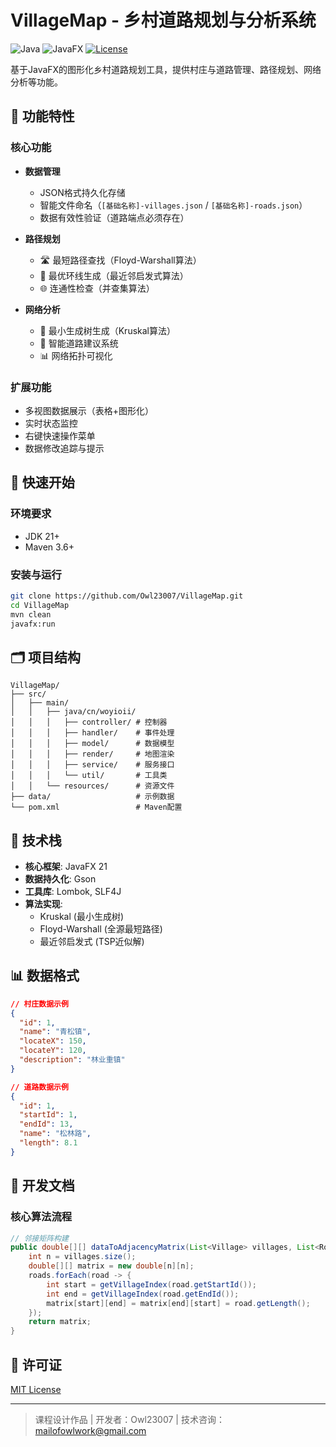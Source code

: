 # VillageMap - 乡村道路规划与分析系统

![Java](https://img.shields.io/badge/Java-21-blue)
![JavaFX](https://img.shields.io/badge/JavaFX-21-orange)
[![License](https://img.shields.io/badge/License-MIT-green)](LICENSE)

基于JavaFX的图形化乡村道路规划工具，提供村庄与道路管理、路径规划、网络分析等功能。

## 📌 功能特性

### 核心功能
- **数据管理**
  - JSON格式持久化存储
  - 智能文件命名（`[基础名称]-villages.json` / `[基础名称]-roads.json`）
  - 数据有效性验证（道路端点必须存在）

- **路径规划**
  - 🛣️ 最短路径查找（Floyd-Warshall算法）
  - 🔁 最优环线生成（最近邻启发式算法）
  - 🌐 连通性检查（并查集算法）

- **网络分析**
  - 🌳 最小生成树生成（Kruskal算法）
  - 🔧 智能道路建议系统
  - 📊 网络拓扑可视化

### 扩展功能
- 多视图数据展示（表格+图形化）
- 实时状态监控
- 右键快速操作菜单
- 数据修改追踪与提示

## 🚀 快速开始

### 环境要求
- JDK 21+
- Maven 3.6+

### 安装与运行
```bash
git clone https://github.com/Owl23007/VillageMap.git
cd VillageMap
mvn clean 
javafx:run
```

## 🗂️ 项目结构
```
VillageMap/
├── src/
│   ├── main/
│   │   ├── java/cn/woyioii/
│   │   │   ├── controller/ # 控制器
│   │   │   ├── handler/    # 事件处理
│   │   │   ├── model/      # 数据模型
│   │   │   ├── render/     # 地图渲染
│   │   │   ├── service/    # 服务接口
│   │   │   └── util/       # 工具类
│   │   └── resources/      # 资源文件
├── data/                   # 示例数据
└── pom.xml                 # Maven配置
```

## 🔧 技术栈
- **核心框架**: JavaFX 21
- **数据持久化**: Gson
- **工具库**: Lombok, SLF4J
- **算法实现**:
  - Kruskal (最小生成树)
  - Floyd-Warshall (全源最短路径)
  - 最近邻启发式 (TSP近似解)

## 📊 数据格式
```json
// 村庄数据示例
{
  "id": 1,
  "name": "青松镇",
  "locateX": 150,
  "locateY": 120,
  "description": "林业重镇"
}

// 道路数据示例
{
  "id": 1,
  "startId": 1,
  "endId": 13,
  "name": "松林路",
  "length": 8.1
}
```

## 📜 开发文档
### 核心算法流程
```java
// 邻接矩阵构建
public double[][] dataToAdjacencyMatrix(List<Village> villages, List<Road> roads) {
    int n = villages.size();
    double[][] matrix = new double[n][n];
    roads.forEach(road -> {
        int start = getVillageIndex(road.getStartId());
        int end = getVillageIndex(road.getEndId());
        matrix[start][end] = matrix[end][start] = road.getLength();
    });
    return matrix;
}
```

## 📄 许可证
[MIT License](LICENSE)

---
> 课程设计作品 | 开发者：Owl23007 | 技术咨询：mailofowlwork@gmail.com
